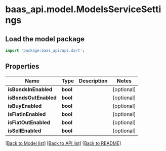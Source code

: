 # baas_api.model.ModelsServiceSettings

## Load the model package
```dart
import 'package:baas_api/api.dart';
```

## Properties
Name | Type | Description | Notes
------------ | ------------- | ------------- | -------------
**isBondsInEnabled** | **bool** |  | [optional] 
**isBondsOutEnabled** | **bool** |  | [optional] 
**isBuyEnabled** | **bool** |  | [optional] 
**isFiatInEnabled** | **bool** |  | [optional] 
**isFiatOutEnabled** | **bool** |  | [optional] 
**isSellEnabled** | **bool** |  | [optional] 

[[Back to Model list]](../README.md#documentation-for-models) [[Back to API list]](../README.md#documentation-for-api-endpoints) [[Back to README]](../README.md)


